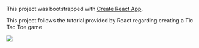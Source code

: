 This project was bootstrapped with [Create React App](https://github.com/facebookincubator/create-react-app).

This project follows the tutorial provided by React regarding creating a Tic Tac Toe game

![](https://github.com/jamesparsaie/Tic-Tac-Toe---REACT/blob/main/Screen%20Recording%202023-10-23%20at%205.08.06%E2%80%AFPM.gif)
